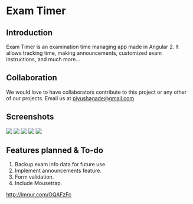 # Exam Timer

Introduction
---
Exam Timer is an examination time managing app made in Angular 2. It allows tracking time, making announcements, customized exam instructions, and much more...


Collaboration
---
We would love to have collaborators contribute to this project or any other of our projects. Email us at piyushagade@gmail.com


Screenshots
---

<img src="http://i.imgur.com/kdR7Vmh.png"/>

<img src="http://i.imgur.com/2RrnRAs.png"/>

<img src="http://i.imgur.com/OQAFzFc.png"/>

<img src="http://i.imgur.com/qi3L9Q9.png"/>

<img src="http://i.imgur.com/cZ7ST7C.png"/>


Features planned & To-do
---
1. Backup exam info data for future use.
2. Implement announcements feature.
3. Form validation.
4. Include Mousetrap.

http://imgur.com/OQAFzFc